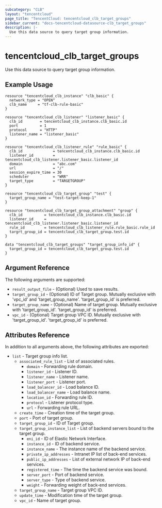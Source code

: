 ```yaml
---
subcategory: "CLB"
layout: "tencentcloud"
page_title: "TencentCloud: tencentcloud_clb_target_groups"
sidebar_current: "docs-tencentcloud-datasource-clb_target_groups"
description: |-
  Use this data source to query target group information.
---
```


# tencentcloud_clb_target_groups

Use this data source to query target group information.

## Example Usage

```hcl
resource "tencentcloud_clb_instance" "clb_basic" {
  network_type = "OPEN"
  clb_name     = "tf-clb-rule-basic"
}

resource "tencentcloud_clb_listener" "listener_basic" {
  clb_id        = tencentcloud_clb_instance.clb_basic.id
  port          = 1
  protocol      = "HTTP"
  listener_name = "listener_basic"
}

resource "tencentcloud_clb_listener_rule" "rule_basic" {
  clb_id              = tencentcloud_clb_instance.clb_basic.id
  listener_id         = tencentcloud_clb_listener.listener_basic.listener_id
  domain              = "abc.com"
  url                 = "/"
  session_expire_time = 30
  scheduler           = "WRR"
  target_type         = "TARGETGROUP"
}

resource "tencentcloud_clb_target_group" "test" {
  target_group_name = "test-target-keep-1"
}

resource "tencentcloud_clb_target_group_attachment" "group" {
  clb_id          = tencentcloud_clb_instance.clb_basic.id
  listener_id     = tencentcloud_clb_listener.listener_basic.listener_id
  rule_id         = tencentcloud_clb_listener_rule.rule_basic.rule_id
  targrt_group_id = tencentcloud_clb_target_group.test.id
}

data "tencentcloud_clb_target_groups" "target_group_info_id" {
  target_group_id = tencentcloud_clb_target_group.test.id
}
```

## Argument Reference

The following arguments are supported:

* `result_output_file` - (Optional) Used to save results.
* `target_group_id` - (Optional) ID of Target group. Mutually exclusive with 'vpc_id' and 'target_group_name'. 'target_group_id' is preferred.
* `target_group_name` - (Optional) Name of target group. Mutually exclusive with 'target_group_id'. 'target_group_id' is preferred.
* `vpc_id` - (Optional) Target group VPC ID. Mutually exclusive with 'target_group_id'. 'target_group_id' is preferred.

## Attributes Reference

In addition to all arguments above, the following attributes are exported:

* `list` - Target group info list.
  * `associated_rule_list` - List of associated rules.
    * `domain` - Forwarding rule domain.
    * `listener_id` - Listener ID.
    * `listener_name` - Listener name.
    * `listener_port` - Listener port.
    * `load_balancer_id` - Load balance ID.
    * `load_balancer_name` - Load balance name.
    * `location_id` - Forwarding rule ID.
    * `protocol` - Listener protocol type.
    * `url` - Forwarding rule URL.
  * `create_time` - Creation time of the target group.
  * `port` - Port of target group.
  * `target_group_id` - ID of Target group.
  * `target_group_instance_list` - List of backend servers bound to the target group.
    * `eni_id` - ID of Elastic Network Interface.
    * `instance_id` - ID of backend service.
    * `instance_name` - The instance name of the backend service.
    * `private_ip_addresses` - Intranet IP list of back-end services.
    * `public_ip_addresses` - List of external network IP of back-end services.
    * `registered_time` - The time the backend service was bound.
    * `server_port` - Port of backend service.
    * `server_type` - Type of backend service.
    * `weight` - Forwarding weight of back-end services.
  * `target_group_name` - Target group VPC ID.
  * `update_time` - Modification time of the target group.
  * `vpc_id` - Name of target group.


